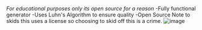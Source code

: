 *For educational purposes only its open source for a reason* 
-Fully functional generator
-Uses Luhn's Algorithm to ensure quality
-Open Source
Note to skids this uses a license so choosing to skid off this is a crime.
![image](https://user-images.githubusercontent.com/109430590/204153161-b2706690-97a1-44cf-a3e9-356640b0281b.png)

